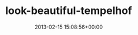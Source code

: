 ---
title:		"look-beautiful-tempelhof"
mediatype:		"upload"
description:		"TBC"
date:		"2013-02-15 15:08:56+00:00"
album:		"city"
filename:		"look-beautiful-tempelhof.md"
series:		""
cl_public_id:		"city/look-beautiful-tempelhof"
cl_version:		1497000456
format:		"tiff"
bytes:		7387832
width:		2174
height:		1440
exposure_mode:		"Auto"
program:		"Aperture-priority AE"
aperture:		"6.3"
focal_length:		"35.0 mm"
iso:		"200"
shutter_speed:		"1/60"
metering:		"Center-weighted average"
flash:		"Off, Did not fire"
white_balance:		"As Shot"
colour_temp:		"5000"
has_crop:		"true"
orientation:		"Horizontal (normal)"
camera_model:		"NIKON D7000"
lens_info:		"35mm f/1.8"
artist:		"Matt Finucane"
x_resolution:		"300"
y_resolution:		"300"
---